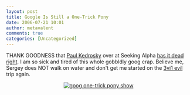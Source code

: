 ```yaml
---
layout: post
title: Google Is Still a One-Trick Pony
date: 2006-07-21 10:01
author: metavalent
comments: true
categories: [Uncategorized]
---
```

THANK GOODNESS that <a href="http://paul.kedrosky.com/">Paul Kedrosky</a> over at Seeking Alpha <a href="http://seekingalpha.com/article/14055">has it dead right</a>. I am so sick and tired of this whole gobbldly goog crap.  Believe me, Sergey does NOT walk on water and don't get me started on the <a href="http://metavalent.info/tchotchkes/3vil.is.as.3vil.does.html">3vi1 evil</a> trip again.


<div align="center"><a href="http://seekingalpha.com/article/14055"><img src="http://img518.imageshack.us/img518/6475/googleproperties71506pf1.png" border="0" alt="goog one-trick pony show"/></a></div>
